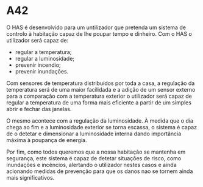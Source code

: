 # A42
O HAS é desenvolvido para um untilizador que pretenda um sistema de controlo à habitação capaz de lhe poupar tempo e dinheiro.
  Com o HAS o utilizador será capaz de:
* regular a temperatura;
* regular a luminosidade;
* prevenir incendio;
* prevenir inundações.  
    
Com sensores de temperatura distribuídos por toda a casa, a regulação da temperatura será de uma maior facilidada e a adição de um sensor externo para a comparação com a temperatura exterior o utilizador será capaz de regular a temperatura de uma forma mais eficiente a partir de um simples abrir e fechar das janelas.  
  
O mesmo acontece com a regulação da luminosidade. À medida que o dia chega ao fim e a luminosidade exterior se torna escassa, o sistema é capaz de o detetar e dimensionar a luminosidade interna dando importância máxima à poupança de energia.  
  
Por fim, como todos queremos que a nossa habitação se mantenha em segurança, este sistema é capaz de detetar situações de risco, como inundações e incêncios, alertando o utilizador nestes casos e ainda acionando medidas de prevenção para que os danos nao se tornem ainda mais significativos.
